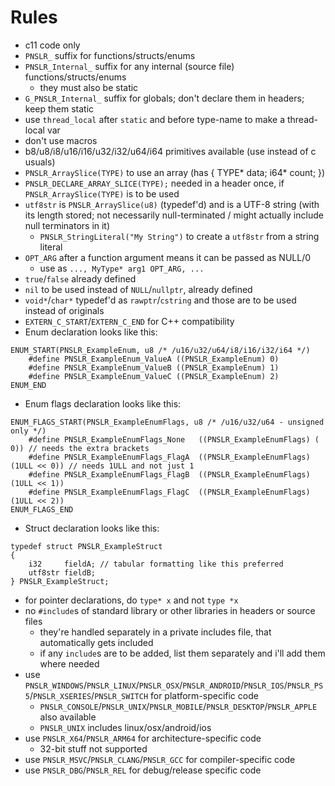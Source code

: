 # Rules

- c11 code only
- `PNSLR_` suffix for functions/structs/enums
- `PNSLR_Internal_` suffix for any internal (source file) functions/structs/enums
  - they must also be static
- `G_PNSLR_Internal_` suffix for globals; don't declare them in headers; keep them static
- use `thread_local` after `static` and before type-name to make a thread-local var
- don't use macros
- b8/u8/i8/u16/i16/u32/i32/u64/i64 primitives available (use instead of c usuals)
- `PNSLR_ArraySlice(TYPE)` to use an array (has { TYPE* data; i64* count; })
- `PNSLR_DECLARE_ARRAY_SLICE(TYPE);` needed in a header once, if `PNSLR_ArraySlice(TYPE)` is to be used
- `utf8str` is `PNSLR_ArraySlice(u8)` (typedef'd) and is a UTF-8 string (with its length stored; not necessarily null-terminated / might actually include null terminators in it)
  - `PNSLR_StringLiteral("My String")` to create a `utf8str` from a string literal
- `OPT_ARG` after a function argument means it can be passed as NULL/0
  - use as `..., MyType* arg1 OPT_ARG, ...`
- `true`/`false` already defined
- `nil` to be used instead of `NULL`/`nullptr`, already defined
- `void*`/`char*` typedef'd as `rawptr`/`cstring` and those are to be used instead of originals
- `EXTERN_C_START`/`EXTERN_C_END` for C++ compatibility
- Enum declaration looks like this:
```
ENUM_START(PNSLR_ExampleEnum, u8 /* /u16/u32/u64/i8/i16/i32/i64 */)
    #define PNSLR_ExampleEnum_ValueA ((PNSLR_ExampleEnum) 0)
    #define PNSLR_ExampleEnum_ValueB ((PNSLR_ExampleEnum) 1)
    #define PNSLR_ExampleEnum_ValueC ((PNSLR_ExampleEnum) 2)
ENUM_END
```
- Enum flags declaration looks like this:
```
ENUM_FLAGS_START(PNSLR_ExampleEnumFlags, u8 /* /u16/u32/u64 - unsigned only */)
    #define PNSLR_ExampleEnumFlags_None   ((PNSLR_ExampleEnumFlags) (        0)) // needs the extra brackets
    #define PNSLR_ExampleEnumFlags_FlagA  ((PNSLR_ExampleEnumFlags) (1ULL << 0)) // needs 1ULL and not just 1
    #define PNSLR_ExampleEnumFlags_FlagB  ((PNSLR_ExampleEnumFlags) (1ULL << 1))
    #define PNSLR_ExampleEnumFlags_FlagC  ((PNSLR_ExampleEnumFlags) (1ULL << 2))
ENUM_FLAGS_END
```
- Struct declaration looks like this:
```
typedef struct PNSLR_ExampleStruct
{
    i32     fieldA; // tabular formatting like this preferred
    utf8str fieldB;
} PNSLR_ExampleStruct;
```
- for pointer declarations, do `type* x` and not `type *x`
- no `#include`s of standard library or other libraries in headers or source files
  - they're handled separately in a private includes file, that automatically gets included
  - if any `include`s are to be added, list them separately and i'll add them where needed
- use `PNSLR_WINDOWS`/`PNSLR_LINUX`/`PNSLR_OSX`/`PNSLR_ANDROID`/`PNSLR_IOS`/`PNSLR_PS5`/`PNSLR_XSERIES`/`PNSLR_SWITCH` for platform-specific code
  - `PNSLR_CONSOLE`/`PNSLR_UNIX`/`PNSLR_MOBILE`/`PNSLR_DESKTOP`/`PNSLR_APPLE` also available
  - `PNSLR_UNIX` includes linux/osx/android/ios
- use `PNSLR_X64`/`PNSLR_ARM64` for architecture-specific code
  - 32-bit stuff not supported
- use `PNSLR_MSVC`/`PNSLR_CLANG`/`PNSLR_GCC` for compiler-specific code
- use `PNSLR_DBG`/`PNSLR_REL` for debug/release specific code
